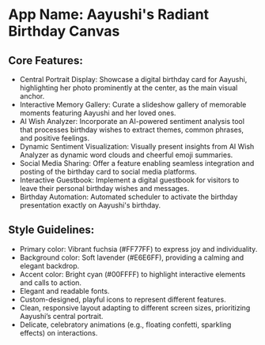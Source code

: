 # **App Name**: Aayushi's Radiant Birthday Canvas

## Core Features:

- Central Portrait Display: Showcase a digital birthday card for Aayushi, highlighting her photo prominently at the center, as the main visual anchor.
- Interactive Memory Gallery: Curate a slideshow gallery of memorable moments featuring Aayushi and her loved ones.
- AI Wish Analyzer: Incorporate an AI-powered sentiment analysis tool that processes birthday wishes to extract themes, common phrases, and positive feelings.
- Dynamic Sentiment Visualization: Visually present insights from AI Wish Analyzer as dynamic word clouds and cheerful emoji summaries.
- Social Media Sharing: Offer a feature enabling seamless integration and posting of the birthday card to social media platforms.
- Interactive Guestbook: Implement a digital guestbook for visitors to leave their personal birthday wishes and messages.
- Birthday Automation: Automated scheduler to activate the birthday presentation exactly on Aayushi's birthday.

## Style Guidelines:

- Primary color: Vibrant fuchsia (#FF77FF) to express joy and individuality.
- Background color: Soft lavender (#E6E6FF), providing a calming and elegant backdrop.
- Accent color: Bright cyan (#00FFFF) to highlight interactive elements and calls to action.
- Elegant and readable fonts.
- Custom-designed, playful icons to represent different features.
- Clean, responsive layout adapting to different screen sizes, prioritizing Aayushi’s central portrait.
- Delicate, celebratory animations (e.g., floating confetti, sparkling effects) on interactions.